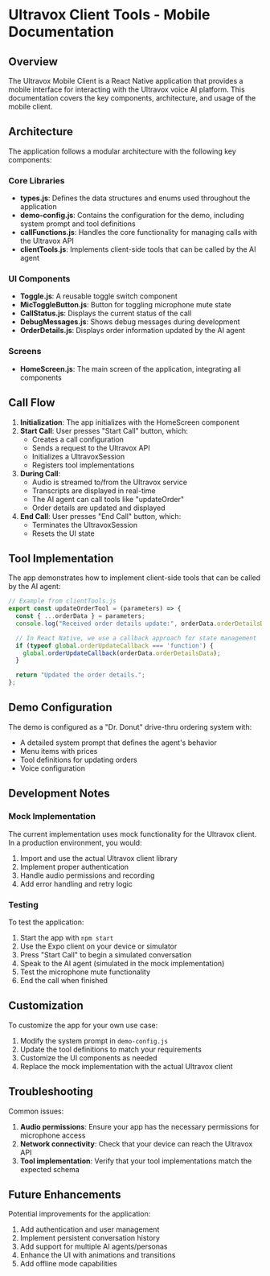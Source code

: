 # Ultravox Client Tools - Mobile Documentation

## Overview

The Ultravox Mobile Client is a React Native application that provides a mobile interface for interacting with the Ultravox voice AI platform. This documentation covers the key components, architecture, and usage of the mobile client.

## Architecture

The application follows a modular architecture with the following key components:

### Core Libraries

- **types.js**: Defines the data structures and enums used throughout the application
- **demo-config.js**: Contains the configuration for the demo, including system prompt and tool definitions
- **callFunctions.js**: Handles the core functionality for managing calls with the Ultravox API
- **clientTools.js**: Implements client-side tools that can be called by the AI agent

### UI Components

- **Toggle.js**: A reusable toggle switch component
- **MicToggleButton.js**: Button for toggling microphone mute state
- **CallStatus.js**: Displays the current status of the call
- **DebugMessages.js**: Shows debug messages during development
- **OrderDetails.js**: Displays order information updated by the AI agent

### Screens

- **HomeScreen.js**: The main screen of the application, integrating all components

## Call Flow

1. **Initialization**: The app initializes with the HomeScreen component
2. **Start Call**: User presses "Start Call" button, which:
   - Creates a call configuration
   - Sends a request to the Ultravox API
   - Initializes a UltravoxSession
   - Registers tool implementations
3. **During Call**:
   - Audio is streamed to/from the Ultravox service
   - Transcripts are displayed in real-time
   - The AI agent can call tools like "updateOrder"
   - Order details are updated and displayed
4. **End Call**: User presses "End Call" button, which:
   - Terminates the UltravoxSession
   - Resets the UI state

## Tool Implementation

The app demonstrates how to implement client-side tools that can be called by the AI agent:

```javascript
// Example from clientTools.js
export const updateOrderTool = (parameters) => {
  const { ...orderData } = parameters;
  console.log("Received order details update:", orderData.orderDetailsData);

  // In React Native, we use a callback approach for state management
  if (typeof global.orderUpdateCallback === 'function') {
    global.orderUpdateCallback(orderData.orderDetailsData);
  }

  return "Updated the order details.";
};
```

## Demo Configuration

The demo is configured as a "Dr. Donut" drive-thru ordering system with:

- A detailed system prompt that defines the agent's behavior
- Menu items with prices
- Tool definitions for updating orders
- Voice configuration

## Development Notes

### Mock Implementation

The current implementation uses mock functionality for the Ultravox client. In a production environment, you would:

1. Import and use the actual Ultravox client library
2. Implement proper authentication
3. Handle audio permissions and recording
4. Add error handling and retry logic

### Testing

To test the application:

1. Start the app with `npm start`
2. Use the Expo client on your device or simulator
3. Press "Start Call" to begin a simulated conversation
4. Speak to the AI agent (simulated in the mock implementation)
5. Test the microphone mute functionality
6. End the call when finished

## Customization

To customize the app for your own use case:

1. Modify the system prompt in `demo-config.js`
2. Update the tool definitions to match your requirements
3. Customize the UI components as needed
4. Replace the mock implementation with the actual Ultravox client

## Troubleshooting

Common issues:

1. **Audio permissions**: Ensure your app has the necessary permissions for microphone access
2. **Network connectivity**: Check that your device can reach the Ultravox API
3. **Tool implementation**: Verify that your tool implementations match the expected schema

## Future Enhancements

Potential improvements for the application:

1. Add authentication and user management
2. Implement persistent conversation history
3. Add support for multiple AI agents/personas
4. Enhance the UI with animations and transitions
5. Add offline mode capabilities 